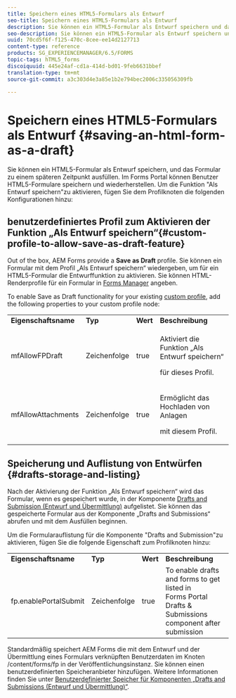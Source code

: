```yaml
---
title: Speichern eines HTML5-Formulars als Entwurf
seo-title: Speichern eines HTML5-Formulars als Entwurf
description: Sie können ein HTML5-Formular als Entwurf speichern und das Formular zu einem späteren Zeitpunkt ausfüllen.
seo-description: Sie können ein HTML5-Formular als Entwurf speichern und das Formular zu einem späteren Zeitpunkt ausfüllen.
uuid: 70cd5f6f-f125-470c-8cee-ee14d2127713
content-type: reference
products: SG_EXPERIENCEMANAGER/6.5/FORMS
topic-tags: hTML5_forms
discoiquuid: 445e24af-cd1a-414d-bd01-9feb6631bbef
translation-type: tm+mt
source-git-commit: a3c303d4e3a85e1b2e794bec2006c335056309fb

---
```



# Speichern eines HTML5-Formulars als Entwurf {#saving-an-html-form-as-a-draft}

Sie können ein HTML5-Formular als Entwurf speichern, und das Formular zu einem späteren Zeitpunkt ausfüllen. Im Forms Portal können Benutzer HTML5-Formulare speichern und wiederherstellen. Um die Funktion &quot;Als Entwurf speichern&quot;zu aktivieren, fügen Sie dem Profilknoten die folgenden Konfigurationen hinzu:

## benutzerdefiniertes Profil zum Aktivieren der Funktion „Als Entwurf speichern“{#custom-profile-to-allow-save-as-draft-feature}

Out of the box, AEM Forms provide a **Save as Draft** profile. Sie können ein Formular mit dem Profil „Als Entwurf speichern“ wiedergeben, um für ein HTML5-Formular die Entwurffunktion zu aktivieren. Sie können HTML-Renderprofile für ein Formular in [Forms Manager](/help/forms/using/introduction-managing-forms.md) angeben.

To enable Save as Draft functionality for your existing [custom profile](/help/forms/using/custom-profile.md), add the following properties to your custom profile node:

<table>
 <tbody>
  <tr>
   <td><strong>Eigenschaftsname</strong></td>
   <td><strong>Typ</strong></td>
   <td><strong>Wert</strong></td>
   <td><strong>Beschreibung</strong></td>
  </tr>
  <tr>
   <td>mfAllowFPDraft</td>
   <td>Zeichenfolge</td>
   <td>true</td>
   <td><p>Aktiviert die Funktion „Als Entwurf speichern“</p> <p>für dieses Profil.</p> </td>
  </tr>
  <tr>
   <td>mfAllowAttachments</td>
   <td>Zeichenfolge</td>
   <td>true</td>
   <td><p>Ermöglicht das Hochladen von Anlagen</p> <p>mit diesem Profil.</p> </td>
  </tr>
 </tbody>
</table>

## Speicherung und Auflistung von Entwürfen {#drafts-storage-and-listing}

Nach der Aktivierung der Funktion „Als Entwurf speichern“ wird das Formular, wenn es gespeichert wurde, in der Komponente [Drafts and Submission (Entwurf und Übermittlung)](/help/forms/using/draft-submission-component.md) aufgelistet. Sie können das gespeicherte Formular aus der Komponente „Drafts and Submissions“ abrufen und mit dem Ausfüllen beginnen.

Um die Formularauflistung für die Komponente &quot;Drafts and Submission&quot;zu aktivieren, fügen Sie die folgende Eigenschaft zum Profilknoten hinzu:

<table>
 <tbody>
  <tr>
   <td><strong>Eigenschaftsname</strong></td>
   <td><strong>Typ</strong></td>
   <td><strong>Wert</strong></td>
   <td><strong>Beschreibung</strong></td>
  </tr>
  <tr>
   <td>fp.enablePortalSubmit</td>
   <td>Zeichenfolge</td>
   <td>true</td>
   <td>To enable drafts and forms to get listed in<br /> Forms Portal Drafts &amp; Submissions component after submission</td>
  </tr>
 </tbody>
</table>

Standardmäßig speichert AEM Forms die mit dem Entwurf und der Übermittlung eines Formulars verknüpften Benutzerdaten im Knoten /content/forms/fp in der Veröffentlichungsinstanz. Sie können einen benutzerdefinierten Speicheranbieter hinzufügen. Weitere Informationen finden Sie unter [Benutzerdefinierter Speicher für Komponenten „Drafts and Submissions (Entwurf und Übermittlung)“](/help/forms/using/adding-custom-storage-provider-forms.md).
